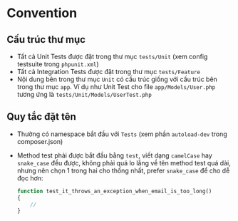 # Convention

## Cấu trúc thư mục

-   Tất cả Unit Tests được đặt trong thư mục `tests/Unit` (xem config testsuite trong `phpunit.xml`)
-   Tất cả Integration Tests được đặt trong thư mục `tests/Feature`
-   Nội dung bên trong thư mục `Unit` có cấu trúc giống với cấu trúc bên trong thư mục `app`. Ví dụ như Unit Test cho file `app/Models/User.php` tương ứng là `tests/Unit/Models/UserTest.php`

## Quy tắc đặt tên

-   Thường có namespace bắt đầu với `Tests` (xem phần `autoload-dev` trong composer.json)
-   Method test phải được bắt đầu bằng `test`, viết dạng `camelCase` hay `snake_case` đều được, không phải quá lo lắng về tên method test quá dài, nhưng nên chọn 1 trong hai cho thống nhất, prefer `snake_case` để cho dễ đọc hơn:

    ```php
    function test_it_throws_an_exception_when_email_is_too_long()
    {
        //
    }
    ```

